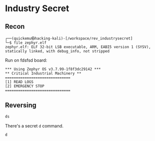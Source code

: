 # Industry Secret

## Recon

```plaintext
┌──(quickemu㉿hacking-kali)-[/workspace/rev_industrysecret]
└─$ file zephyr.elf                
zephyr.elf: ELF 32-bit LSB executable, ARM, EABI5 version 1 (SYSV), statically linked, with debug_info, not stripped
```

Run on fdsfsd board:

```plaintext
*** Using Zephyr OS v3.7.99-1f8f3dc29142 ***
** Critical Industrial Machinery **
==============================
[1] READ LOGS
[2] EMERGENCY STOP
==============================
```

## Reversing

```c
ds
```

There's a secret `d` command.

```c
d
```
